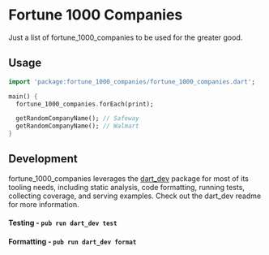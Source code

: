 # Fortune 1000 Companies

Just a list of fortune_1000_companies to be used for the greater good.

## Usage

```dart
import 'package:fortune_1000_companies/fortune_1000_companies.dart';

main() {
  fortune_1000_companies.forEach(print);

  getRandomCompanyName(); // Safeway
  getRandomCompanyName(); // Walmart
}
```

## Development

fortune_1000_companies leverages the [dart_dev](https://github.com/Workiva/dart_dev) package for most of its
tooling needs, including static analysis, code formatting, running tests, collecting coverage,
and serving examples. Check out the dart_dev readme for more information.

#### Testing - `pub run dart_dev test`

#### Formatting - `pub run dart_dev format`
